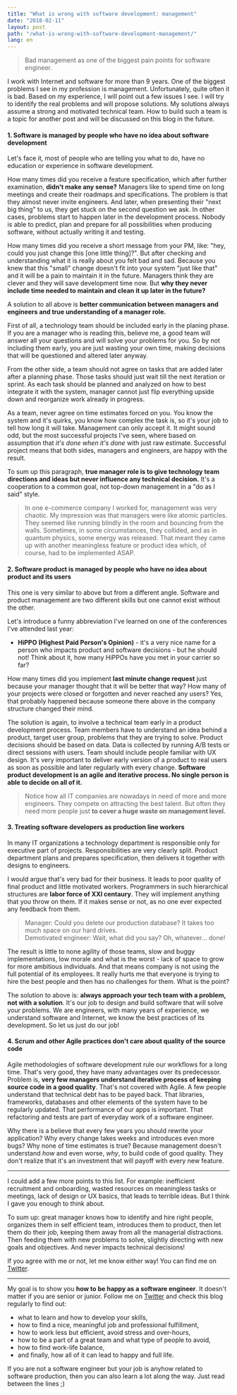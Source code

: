 ```yaml
---
title: "What is wrong with software development: management"
date: "2018-02-11"
layout: post
path: "/what-is-wrong-with-software-development-management/"
lang: en
---
```


> Bad management as one of the biggest pain points for software engineer.

I work with Internet and software for more than 9 years. One of the biggest problems I see in my profession is management. Unfortunately, quite often it is bad. Based on my experience, I will point out a few issues I see. I will try to identify the real problems and will propose solutions. My solutions always assume a strong and motivated technical team. How to build such a team is a topic for another post and will be discussed on this blog in the future.

#### 1. Software is managed by people who have no idea about software development

Let's face it, most of people who are telling you what to do, have no education or experience in software development.

How many times did you receive a feature specification, which after further examination, **didn't make any sense?**
Managers like to spend time on long meetings and create their roadmaps and specifications. The problem is that they almost never invite engineers. And later, when presenting their "next big thing" to us, they get stuck on the second question we ask. In other cases, problems start to happen later in the development process. Nobody is able to predict, plan and prepare for all possibilities when producing software, without actually writing it and testing.

How many times did you receive a short message from your PM, like: "hey, could you just change this [one little thing]?". But after checking and understanding what it is really about you felt bad and sad. Because you knew that this "small" change doesn't fit into your system "just like that" and it will be a pain to maintain it in the future. Managers think they are clever and they will save development time now. But **why they never include time needed to maintain and clean it up later in the future?**

A solution to all above is **better communication between managers and engineers and true understanding of a manager role.**

First of all, a technology team should be included early in the planing phase. If you are a manager who is reading this, believe me, a good team will answer all your questions and will solve your problems for you. So by not including them early, you are just wasting your own time, making decisions that will be questioned and altered later anyway.

From the other side, a team should not agree on tasks that are added later after a planning phase. Those tasks should just wait till the next iteration or sprint. As each task should be planned and analyzed on how to best integrate it with the system, manager cannot just flip everything upside down and reorganize work already in progress.

As a team, never agree on time estimates forced on you. You know the system and it's quirks, you know how complex the task is, so it's your job to tell how long it will take. Management can only accept it. It might sound odd, but the most successful projects I've seen, where based on assumption that *it's done when it's done* with just raw estimate. Successful project means that both sides, managers and engineers, are happy with the result.

To sum up this paragraph, **true manager role is to give technology team directions and ideas but never influence any technical decision.** It's a cooperation to a common goal, not top-down management in a "do as I said" style.

> In one e-commerce company I worked for, management was very chaotic. My impression was that managers were like atomic particles. They seemed like running blindly in the room and bouncing from the walls. Sometimes, in some circumstances, they collided, and as in quantum physics, some energy was released. That meant they came up with another meaningless feature or product idea which, of course, had to be implemented ASAP.

#### 2. Software product is managed by people who have no idea about product and its users

This one is very similar to above but from a different angle. Software and product management are two different skills but one cannot exist without the other.

Let's introduce a funny abbreviation I've learned on one of the conferences I've attended last year:
- **HiPPO (Highest Paid Person's Opinion)** - it's a very nice name for a person who impacts product and software decisions - but he should not! Think about it, how many HiPPOs have you met in your carrier so far?

How many times did you implement **last minute change request** just because your manager thought that it will be better that way? How many of your projects were closed or forgotten and never reached any users? Yes, that probably happened because someone there above in the company structure changed their mind.

The solution is again, to involve a technical team early in a product development process. Team members have to understand an idea behind a product, target user group, problems that they are trying to solve. Product decisions should be based on data. Data is collected by running A/B tests or direct sessions with users. Team should include people familiar with UX design. It's very important to deliver early version of a product to real users as soon as possible and later regularly with every change. **Software product development is an agile and iterative process. No single person is able to decide on all of it.**

> Notice how all IT companies are nowadays in need of more and more engineers. They compete on attracting the best talent. But often they need more people just **to cover a huge waste on management level.**

#### 3. Treating software developers as production line workers

In many IT organizations a technology department is responsible only for executive part of projects. Responsibilities are very clearly split. Product department plans and prepares specification, then delivers it together with designs to engineers.

I would argue that's very bad for their business. It leads to poor quality of final product and little motivated workers.
Programmers in such hierarchical structures are **labor force of XXI centaury**. They will implement anything that you throw on them. If it makes sense or not, as no one ever expected any feedback from them.

> Manager: Could you delete our production database? It takes too much space on our hard drives.   
Demotivated engineer: Wait, what did you say? Oh, whatever... done!

The result is little to none agility of those teams, slow and buggy implementations, low morale and what is the worst - lack of space to grow for more ambitious individuals. And that means company is not using the full potential of its employees. It really hurts me that everyone is trying to hire the best people and then has no challenges for them. What is the point?

The solution to above is: **always approach your tech team with a problem, not with a solution**. It's our job to design and build software that will solve your problems. We are engineers, with many years of experience, we understand software and Internet, we know the best practices of its development. So let us just do our job!

#### 4. Scrum and other Agile practices don't care about quality of the source code

Agile methodologies of software development rule our workflows for a long time. That's very good, they have many advantages over its predecessor. Problem is, **very few managers understand iterative process of keeping source code in a good quality**. That's not covered with Agile. A few people understand that technical debt has to be payed back. That libraries, frameworks, databases and other elements of the system have to be regularly updated. That performance of our apps is important. That refactoring and tests are part of everyday work of a software engineer.

Why there is a believe that every few years you should rewrite your application? Why every change takes weeks and introduces even more bugs? Why none of time estimates is true? Because management doesn't understand *how* and even worse, *why*, to build code of good quality. They don't realize that it's an investment that will payoff with every new feature.

---

I could add a few more points to this list. For example: inefficient recruitment and onboarding, wasted resources on meaningless tasks or meetings, lack of design or UX basics, that leads to terrible ideas. But I think I gave you enough to think about.

To sum up: great manager knows how to identify and hire right people, organizes them in self efficient team, introduces them to product, then let them do their job, keeping them away from all the managerial distractions. Then feeding them with new problems to solve, slightly directing with new goals and objectives. And never impacts technical decisions!

If you agree with me or not, let me know either way! You can find me on [Twitter](http://twitter.com/krzysu).

---

My goal is to show you **how to be happy as a software engineer**. It doesn't matter if you are senior or junior. Follow me on [Twitter](http://twitter.com/krzysu) and check this blog regularly to find out:
- what to learn and how to develop your skills,
- how to find a nice, meaningful job and professional fulfillment,
- how to work less but efficient, avoid stress and over-hours,
- how to be a part of a great team and what type of people to avoid,
- how to find work-life balance,
- and finally, how all of it can lead to happy and full life.

If you are not a software engineer but your job is anyhow related to software production, then you can also learn a lot along the way. Just read between the lines ;)
